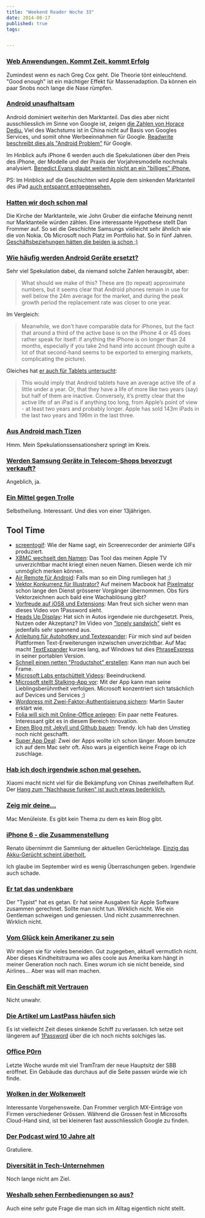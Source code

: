 ```yaml
---
title: "Weekend Reader Woche 33"
date: 2014-08-17
published: true
tags: 


---
```



### [Web Anwendungen. Kommt Zeit, kommt Erfolg](http://expletiveinserted.com/2014/07/10/native-versus-web-a-moment-in-time/)

Zumindest wenn es nach Greg Cox geht. Die Theorie tönt einleuchtend. "Good enough" ist ein mächtiger Effekt für Massenadaption. Da können ein paar Snobs noch lange die Nase rümpfen. 

### [Android unaufhaltsam](http://stadt-bremerhaven.de/android-fast-85-weltweiter-marktanteil-im-2-quartal/)

Android dominiert weiterhin den Marktanteil. Das dies aber nicht ausschliesslich im Sinne von Google ist, zeigen [die Zahlen von Horace Dediu.](http://www.asymco.com/2014/08/07/open-always-wins-2/) Viel des Wachstums ist in China nicht auf Basis von Googles Services, und somit ohne Werbeeinnahmen für Google. [Readwrite beschreibt dies als "Android Problem"](http://readwrite.com/2014/08/14/google-android-open-soure) für Google. 

Im Hinblick aufs iPhone 6 werden auch die Spekulationen über den Preis des iPhone, der Modelle und der Praxis der Vorjahresmodelle nochmals analysiert. [Benedict Evans glaubt weiterhin nicht an ein "billiges" iPhone.](http://ben-evans.com/benedictevans/2014/8/6/note-on-cheap-iphones)

PS: Im Hinblick auf die Geschichten wird Apple dem sinkenden Marktanteil des iPad [auch entspannt entgegensehen.](http://stadt-bremerhaven.de/apples-marktanteil-bei-tablets-schrumpft-auf-269/)

### [Hatten wir doch schon mal](http://qz.com/243093/a-sneak-peek-at-samsungs-future-stock-chart/)

Die Kirche der Marktanteile, wie John Gruber die einfache Meinung nennt nur Marktanteile würden zählen. Eine interessante Hypothese stellt Dan Frommer auf. So sei die Geschichte Samsungs vielleicht sehr ähnlich wie die von Nokia. Ob Microsoft noch Platz im Portfolio hat. So in fünf Jahren. [Geschäftsbeziehungen hätten die beiden ja schon ;)](http://blogs.microsoft.com/on-the-issues/2014/08/01/microsofts-samsung-action/)

### [Wie häufig werden Android Geräte ersetzt?](http://ben-evans.com/benedictevans/2014/7/30/android-replacement)

Sehr viel Spekulation dabei, da niemand solche Zahlen herausgibt, aber:

>What should we make of this? These are (to repeat) approximate numbers, but it seems clear that Android phones remain in use for well below the 24m average for the market, and during the peak growth period the replacement rate was closer to one year. 

Im Vergleich:

>Meanwhile, we don’t have comparable data for iPhones, but the fact that around a third of the active base is on the iPhone 4 or 4S does rather speak for itself: if anything the iPhone is on longer than 24 months, especially if you take 2nd hand into account (though quite a lot of that second-hand seems to be exported to emerging markets, complicating the picture). 

Gleiches hat [er auch für Tablets untersucht](http://ben-evans.com/benedictevans/2014/7/31/android-tablets):

>This would imply that Android tablets have an average active life of a little under a year. Or, that they have a life of more like two years (say) but half of them are inactive.
Conversely, it’s pretty clear that the active life of an iPad is if anything too long, from Apple’s point of view - at least two years and probably longer. Apple has sold 143m iPads in the last two years and 196m in the last three. 

### [Aus Android mach Tizen](http://stadt-bremerhaven.de/aus-android-tizen-samsung/)

Hmm. Mein Spekulationssensationsherz springt im Kreis. 

### [Werden Samsung Geräte in Telecom-Shops bevorzugt verkauft?](http://www.digitaltrends.com/mobile/consumers-pushed-towards-samsung-towards-apple/)

Angeblich, ja. 

### [Ein Mittel gegen Trolle](http://www.appy-geek.com/Web/ArticleWeb.aspx?regionid=9&articleid=27434155&m=m)

Selbstheilung. Interessant. Und dies von einer 13jährigen.

## Tool Time

- [screentogif](http://www.workshop.ch/openmind/2014/07/31/screentogif-screenrecorder-fuer-anigifs/): Wie der Name sagt, ein Screenrecorder der animierte GIFs produziert. 
- [XBMC wechselt den Namen](http://www.technikblog.ch/2014/08/xbmc-media-center-software-mit-neuem-namen-kodi-14/): Das Tool das meinen Apple TV unverzichtbar macht kriegt einen neuen Namen. Diesen werde ich mir unmöglich merken können. 
- [Air Remote für Android](http://stadt-bremerhaven.de/air-remote-android-smartphone/): Falls man so ein Ding rumliegen hat ;)
- [Vektor Konkurrenz für Illustrator?](https://affinity.serif.com/) Auf meinem Macbook hat [Pixelmator](http://www.pixelmator.com) schon lange den Dienst grösserer Vorgänger übernommen. Obs fürs Vektorzeichnen auch bald eine Wachablösung gibt?
- [Vorfreude auf iOS8 und Extensions](http://blog.agilebits.com/2014/07/30/introducing-the-1password-app-extension-for-ios-8-apps/): Man freut sich sicher wenn man dieses Video von 1Password sieht. 
- [Heads Up Display](http://thenextweb.com/apps/2014/08/05/navdy-puts-heads-display-car/): Hat sich in Autos irgendwie nie durchgesetzt. Preis, Nutzen oder Akzeptanz? Im Video von ["lonely sandwich"](http://thenextweb.com/apps/2014/08/05/navdy-puts-heads-display-car/) sieht es jedenfalls sehr spannend aus. 
- [Anleitung für Autohotkey und Textexpander](http://www.toolblog.de/2014/08/autohotkey-und-textexpander-die-umfangreiche-anleitung/): Für mich sind auf beiden Plattformen  Text-Erweiterungen inzwischen unverzichtbar. Auf Mac macht [TextExpander](http://www.smilesoftware.com/TextExpander/index.html) kurzes lang, auf Windows tut dies [PhraseExpress](http://www.phraseexpress.com/de/) in seiner portablen Version. 
- [Schnell einen netten "Productshot" erstellen](http://frame.lab25.co.uk/): Kann man nun auch bei Frame.
- [Microsoft Labs entschüttelt Videos](http://thenextweb.com/microsoft/2014/08/11/microsoft-wants-to-kill-off-shaky-first-person-videos-with-this-amazing-new-technology/): Beeindruckend.
- [Microsoft stellt Stalking-App vor](http://thenextweb.com/apps/2014/08/10/microsofts-new-ios-app-lets-you-keep-up-with-news-from-your-favorite-celebs/): Mit der App kann man seine Lieblingsberühmtheit verfolgen. Microsoft konzentriert sich tatsächlich auf Devices und Services ;)
- [Wordpress mit Zwei-Faktor-Authentisierung sichern](http://www.workshop.ch/openmind/2014/08/09/wordpress-websites-mit-zwei-faktor-authentifizierung-sichern/): Martin Sauter erklärt wie. 
- [Folia will sich mit Online-Office anlegen](http://thenextweb.com/apps/2014/08/14/folia/): Ein paar nette Features. Interessant gibt es in diesem Bereich Innovation.
- [Einen Blog mit Jekyll und Github bauen](http://www.smashingmagazine.com/2014/08/01/build-blog-jekyll-github-pages/): Trendy. Ich hab den Umstieg noch nicht geschafft.
- [Super App Deal](https://stacksocial.com/sales/the-award-winning-maclovin-bundle): Zwei der Apps wollte ich schon länger. Moom benutze ich auf dem Mac sehr oft. Also wars ja eigentlich keine Frage ob ich zuschlage.

### [Hab ich doch irgendwie schon mal gesehen.](http://daringfireball.net/linked/2014/08/16/miui-6)

Xiaomi macht nicht viel für die Bekämpfung von Chinas zweifelhaftem Ruf. Der [Hang zum "Nachhause funken" ist auch etwas bedenklich.](http://www.f-secure.com/weblog/archives/00002731.html)

### [Zeig mir deine...](http://macmenubars.com/?og=1)

Mac Menüleiste. Es gibt kein Thema zu dem es kein Blog gibt.

### [iPhone 6 - die Zusammenstellung](http://apfelblog.ch/iphone-6-foto-video/)

Renato übernimmt die Sammlung der aktuellen Gerüchtelage. [Einzig das Akku-Gerücht scheint überholt.](http://www.forbes.com/sites/gordonkelly/2014/07/07/iphone-6-battery-boost/)

Ich glaube im September wird es wenig Überraschungen geben. Irgendwie auch schade.

### [Er tat das undenkbare](http://thetypist.com/523/money-spent-on-apple-software/)

Der "Typist" hat es getan. Er hat seine Ausgaben für Apple Software zusammen gerechnet. Sollte man nicht tun. Wirklich nicht. Wie ein Gentleman schweigen und geniessen. Und nicht zusammenrechnen. Wirklich nicht. 

### [Vom Glück kein Amerikaner zu sein](http://www.marco.org/2014/08/10/never-fly-amazon-again)

Wir mögen sie für vieles beneiden. Gut zugegeben, aktuell vermutlich nicht. Aber dieses Kindheitstrauma wo alles coole aus Amerika kam hängt in meiner Generation noch nach. Eines worum ich sie nicht beneide, sind Airlines... Aber was will man machen. 

### [Ein Geschäft mit Vertrauen](http://techpinions.com/the-biggest-problem-the-tech-industry-must-solve/33527)

Nicht unwahr. 

### [Die Artikel um LastPass häufen sich](http://stadt-bremerhaven.de/passwort-manager-lastpass-problemen/)

Es ist vielleicht Zeit dieses sinkende Schiff zu verlassen. Ich setze seit längerem auf [1Password](https://agilebits.com/onepassword) über die ich noch nichts solchiges las.

### [Office P0rn](http://officesnapshots.com/collections/)

Letzte Woche wurde mit viel TramTram der neue Hauptsitz der SBB eröffnet. Ein Gebäude das durchaus auf die Seite passen würde wie ich finde.

### [Wolken in der Wolkenwelt](http://qz.com/243321/google-is-stealing-away-microsofts-future-corporate-customers/)

Interessante Vorgehensweite. Dan Frommer verglich MX-Einträge von Firmen verschiedener Grössen. Während die Grossen fest in Microsofts Cloud-Hand sind, ist bei kleineren fast ausschliesslich Google zu finden. 

### [Der Podcast wird 10 Jahre alt](http://arstechnica.com/business/2014/08/10-years-of-podcasting-code-comedy-and-patent-lawsuits/)

Gratuliere. 

### [Diversität in Tech-Unternehmen](http://pxlnv.com/blog/tech-company-diversity-stats/)

Noch lange nicht am Ziel. 

### [Weshalb sehen Fernbedienungen so aus?](https://medium.com/five-hundred-words/explain-a-television-remote-control-to-me-like-im-five-2994c1f148b8)

Auch eine sehr gute Frage die man sich im Alltag eigentlich nicht stellt. 

